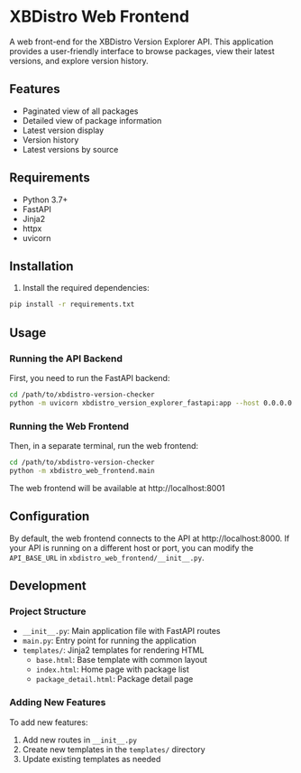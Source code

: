 # XBDistro Web Frontend

A web front-end for the XBDistro Version Explorer API. This application provides a user-friendly interface to browse packages, view their latest versions, and explore version history.

## Features

- Paginated view of all packages
- Detailed view of package information
- Latest version display
- Version history
- Latest versions by source

## Requirements

- Python 3.7+
- FastAPI
- Jinja2
- httpx
- uvicorn

## Installation

1. Install the required dependencies:

```bash
pip install -r requirements.txt
```

## Usage

### Running the API Backend

First, you need to run the FastAPI backend:

```bash
cd /path/to/xbdistro-version-checker
python -m uvicorn xbdistro_version_explorer_fastapi:app --host 0.0.0.0 --port 8000
```

### Running the Web Frontend

Then, in a separate terminal, run the web frontend:

```bash
cd /path/to/xbdistro-version-checker
python -m xbdistro_web_frontend.main
```

The web frontend will be available at http://localhost:8001

## Configuration

By default, the web frontend connects to the API at http://localhost:8000. If your API is running on a different host or port, you can modify the `API_BASE_URL` in `xbdistro_web_frontend/__init__.py`.

## Development

### Project Structure

- `__init__.py`: Main application file with FastAPI routes
- `main.py`: Entry point for running the application
- `templates/`: Jinja2 templates for rendering HTML
  - `base.html`: Base template with common layout
  - `index.html`: Home page with package list
  - `package_detail.html`: Package detail page

### Adding New Features

To add new features:

1. Add new routes in `__init__.py`
2. Create new templates in the `templates/` directory
3. Update existing templates as needed